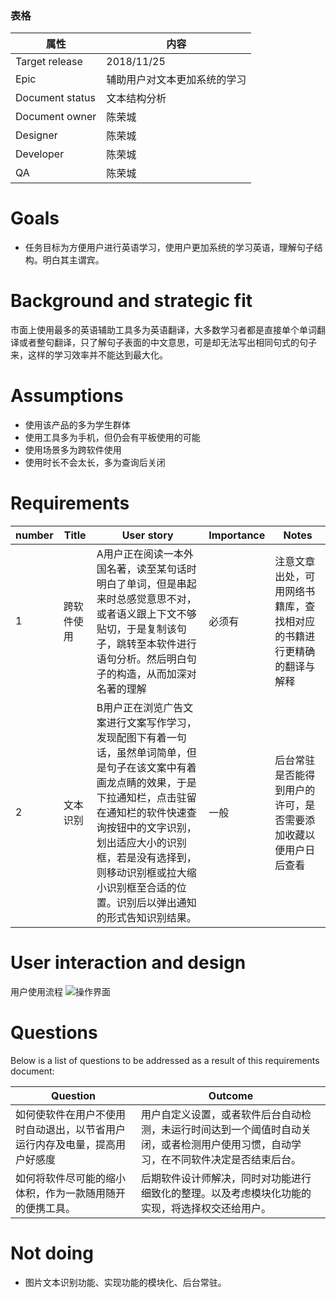 

### 表格
属性 | 内容
---|---
Target release  | 2018/11/25
Epic            | 辅助用户对文本更加系统的学习
Document status | 文本结构分析
Document owner  | 陈荣城
Designer        | 陈荣城
Developer       | 陈荣城
QA              | 陈荣城


# Goals
- 任务目标为方便用户进行英语学习，使用户更加系统的学习英语，理解句子结构。明白其主谓宾。

# Background and strategic fit
市面上使用最多的英语辅助工具多为英语翻译，大多数学习者都是直接单个单词翻译或者整句翻译，只了解句子表面的中文意思，可是却无法写出相同句式的句子来，这样的学习效率并不能达到最大化。

# Assumptions
- 使用该产品的多为学生群体
- 使用工具多为手机，但仍会有平板使用的可能
- 使用场景多为跨软件使用
- 使用时长不会太长，多为查询后关闭

# Requirements

number | Title | User story | Importance| Notes
---|---|---|---|---
1 | 跨软件使用 |A用户正在阅读一本外国名著，读至某句话时明白了单词，但是串起来时总感觉意思不对，或者语义跟上下文不够贴切，于是复制该句子，跳转至本软件进行语句分析。然后明白句子的构造，从而加深对名著的理解|必须有|注意文章出处，可用网络书籍库，查找相对应的书籍进行更精确的翻译与解释 |
2 |文本识别 |B用户正在浏览广告文案进行文案写作学习，发现配图下有着一句话，虽然单词简单，但是句子在该文案中有着画龙点睛的效果，于是下拉通知栏，点击驻留在通知栏的软件快速查询按钮中的文字识别，划出适应大小的识别框，若是没有选择到，则移动识别框或拉大缩小识别框至合适的位置。识别后以弹出通知的形式告知识别结果。           |  一般  |   后台常驻是否能得到用户的许可，是否需要添加收藏以便用户日后查看         

# User interaction and design
用户使用流程
 ![操作界面](https://s1.ax1x.com/2018/11/25/FkxJN4.png)

# Questions
Below is a list of questions to be addressed as a result of this requirements document:

Question | Outcome
---|---
如何使软件在用户不使用时自动退出，以节省用户运行内存及电量，提高用户好感度 | 用户自定义设置，或者软件后台自动检测，未运行时间达到一个阈值时自动关闭，或者检测用户使用习惯，自动学习，在不同软件决定是否结束后台。|
如何将软件尽可能的缩小体积，作为一款随用随开的便携工具。|后期软件设计师解决，同时对功能进行细致化的整理。以及考虑模块化功能的实现，将选择权交还给用户。

# Not doing
- 图片文本识别功能、实现功能的模块化、后台常驻。
